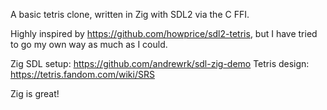 A basic tetris clone, written in Zig with SDL2 via the C FFI.

Highly inspired by https://github.com/howprice/sdl2-tetris, but I have tried to go my own way as much as I could.

Zig SDL setup: https://github.com/andrewrk/sdl-zig-demo
Tetris design: https://tetris.fandom.com/wiki/SRS

Zig is great!
